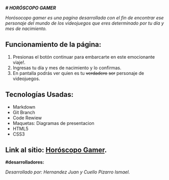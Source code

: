 ***# HORÓSCOPO GAMER***
 
*Horósocopo gamer es una pagína desarrollada con el fin de encontrar ese personaje del mundo de los videojuegos
que eres determinado por tu día y mes de nacimiento.*

## Funcionamiento de la página:

1. Presionas el botón continuar para embarcarte en este emocionante viaje!.
2. Ingresas tu día y mes de nacimiento y lo confirmas.
3. En pantalla podrás ver quien es tu ~~verdadero~~ ~~ser~~ personaje de videojuegos.

## Tecnologías Usadas: ##

- Markdown
- Git Branch
- Code Rewiew
- Maquetas: Diagramas de presentacion
- HTML5
- CSS3

## Link al sitio: [Horóscopo Gamer](https://ucc-labcompu2.github.io/proyecto2024-cuello-hernandez/).

**#desarrolladores:**

 *Desarrollado por: Hernandez Juan y Cuello Pizarro Ismael.*
